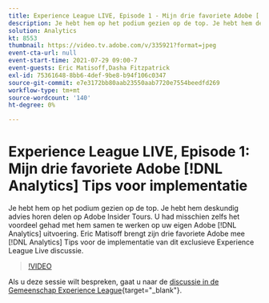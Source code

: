 ```yaml
---
title: Experience League LIVE, Episode 1 - Mijn drie favoriete Adobe [!DNL Analytics] Tips voor implementatie
description: Je hebt hem op het podium gezien op de top. Je hebt hem deskundig advies horen delen op Adobe Insider Tours. U had misschien zelfs het voordeel gehad met hem samen te werken op uw eigen Adobe [!DNL Analytics] uitvoering. Eric Matisoff brengt zijn drie favoriete Adobe mee [!DNL Analytics] Tips voor de implementatie van dit exclusieve Experience League Live discussie.
solution: Analytics
kt: 8553
thumbnail: https://video.tv.adobe.com/v/335921?format=jpeg
event-cta-url: null
event-start-time: 2021-07-29 09:00-7
event-guests: Eric Matisoff,Dasha Fitzpatrick
exl-id: 75361648-8bb6-4def-9be8-b94f106c0347
source-git-commit: e7e3172bb80aab23550aab7720e7554beedfd269
workflow-type: tm+mt
source-wordcount: '140'
ht-degree: 0%

---
```


# Experience League LIVE, Episode 1: Mijn drie favoriete Adobe [!DNL Analytics] Tips voor implementatie

Je hebt hem op het podium gezien op de top. Je hebt hem deskundig advies horen delen op Adobe Insider Tours. U had misschien zelfs het voordeel gehad met hem samen te werken op uw eigen Adobe [!DNL Analytics] uitvoering. Eric Matisoff brengt zijn drie favoriete Adobe mee [!DNL Analytics] Tips voor de implementatie van dit exclusieve Experience League Live discussie.

>[!VIDEO](https://video.tv.adobe.com/v/335921/?quality=12&learn=on)

Als u deze sessie wilt bespreken, gaat u naar de [discussie in de Gemeenschap Experience League](https://experienceleaguecommunities.adobe.com/t5/adobe-analytics-discussions/questions-and-discussion-for-experience-league-live-ep-1-my/td-p/419498){target="_blank"}.
